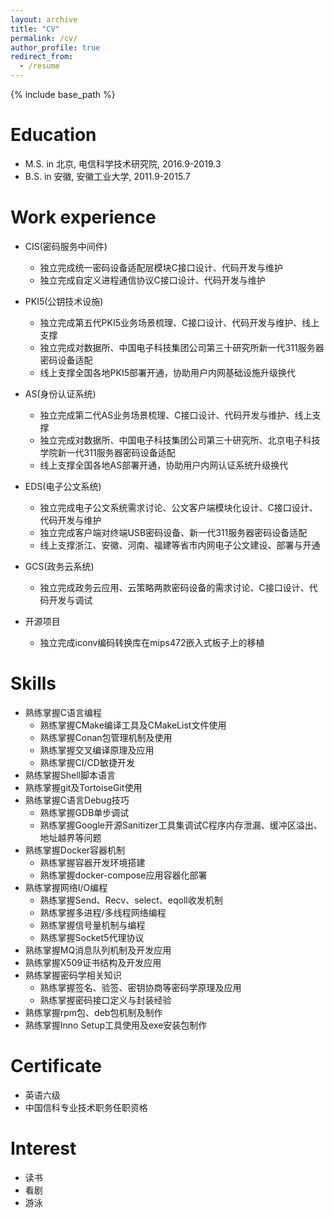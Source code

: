 ```yaml
---
layout: archive
title: "CV"
permalink: /cv/
author_profile: true
redirect_from:
  - /resume
---
```


{% include base_path %}

Education
======
* M.S. in 北京, 电信科学技术研究院, 2016.9-2019.3
* B.S. in 安徽, 安徽工业大学, 2011.9-2015.7

Work experience
======
* CIS(密码服务中间件)
  * 独立完成统一密码设备适配层模块C接口设计、代码开发与维护
  * 独立完成自定义进程通信协议C接口设计、代码开发与维护
    
* PKI5(公钥技术设施)
  * 独立完成第五代PKI5业务场景梳理、C接口设计、代码开发与维护、线上支撑
  * 独立完成对数据所、中国电子科技集团公司第三十研究所新一代311服务器密码设备适配
  * 线上支撑全国各地PKI5部署开通，协助用户内网基础设施升级换代

* AS(身份认证系统)
  * 独立完成第二代AS业务场景梳理、C接口设计、代码开发与维护、线上支撑
  * 独立完成对数据所、中国电子科技集团公司第三十研究所、北京电子科技学院新一代311服务器密码设备适配
  * 线上支撑全国各地AS部署开通，协助用户内网认证系统升级换代

* EDS(电子公文系统)
  * 独立完成电子公文系统需求讨论、公文客户端模块化设计、C接口设计、代码开发与维护
  * 独立完成客户端对终端USB密码设备、新一代311服务器密码设备适配
  * 线上支撑浙江、安徽、河南、福建等省市内网电子公文建设、部署与开通
  
* GCS(政务云系统)
  * 独立完成政务云应用、云策略两款密码设备的需求讨论、C接口设计、代码开发与调试
 
* 开源项目
  * 独立完成iconv编码转换库在mips472嵌入式板子上的移植
  
Skills
======
* 熟练掌握C语言编程
  * 熟练掌握CMake编译工具及CMakeList文件使用
  * 熟练掌握Conan包管理机制及使用
  * 熟练掌握交叉编译原理及应用
  * 熟练掌握CI/CD敏捷开发
* 熟练掌握Shell脚本语言
* 熟练掌握git及TortoiseGit使用
* 熟练掌握C语言Debug技巧
  * 熟练掌握GDB单步调试
  * 熟练掌握Google开源Sanitizer工具集调试C程序内存泄漏、缓冲区溢出、地址越界等问题
* 熟练掌握Docker容器机制
  * 熟练掌握容器开发环境搭建
  * 熟练掌握docker-compose应用容器化部署 
* 熟练掌握网络I/O编程
  * 熟练掌握Send、Recv、select、eqoll收发机制
  * 熟练掌握多进程/多线程网络编程
  * 熟练掌握信号量机制与编程
  * 熟练掌握Socket5代理协议
* 熟练掌握MQ消息队列机制及开发应用
* 熟练掌握X509证书结构及开发应用
* 熟练掌握密码学相关知识
  * 熟练掌握签名、验签、密钥协商等密码学原理及应用
  * 熟练掌握密码接口定义与封装经验
* 熟练掌握rpm包、deb包机制及制作
* 熟练掌握Inno Setup工具使用及exe安装包制作

Certificate
======
* 英语六级
* 中国信科专业技术职务任职资格

Interest
======
* 读书
* 看剧
* 游泳
